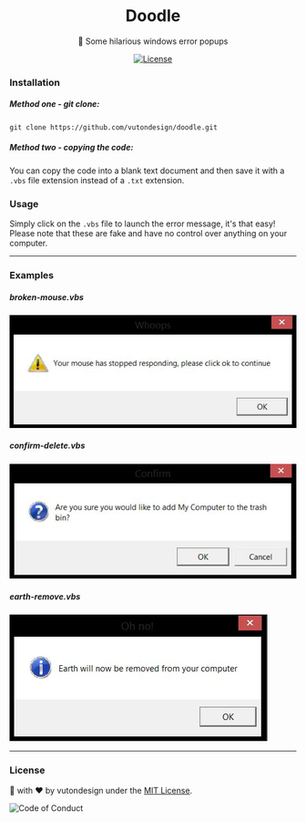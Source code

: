 <h1 align="center"> Doodle </h1>
<p align="center"> 💾 Some hilarious windows error popups </p>
<p align="center">
  <a href="http://vutondesign.com/MyMIT"><img src="https://img.shields.io/badge/license-MIT-blue.svg" alt="License"></a>
</p>

### Installation
##### Method one - git clone:
```
git clone https://github.com/vutondesign/doodle.git
```

##### Method two - copying the code:
You can copy the code into a blank text document and then save it with a ``.vbs`` file extension instead of a ``.txt`` extension.

### Usage 
Simply click on the ``.vbs`` file to launch the error message, it's that easy! Please note that these are fake and have no control over anything on your computer.

----

### Examples 

##### broken-mouse.vbs
![broken-mouse](./examples/broken-mouse.JPG)

##### confirm-delete.vbs
![broken-mouse](./examples/confirm-delete.JPG)

##### earth-remove.vbs
![broken-mouse](./examples/earth-remove.JPG)

----

### License 
🎨 with ❤️ by vutondesign under the [MIT License](http://vutondesign.com/MyMIT/).

![Code of Conduct](https://img.shields.io/badge/%E2%88%9A-Code%20of%20Conduct-orange.svg)

